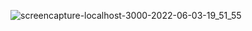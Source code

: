 ![screencapture-localhost-3000-2022-06-03-19_51_55](https://user-images.githubusercontent.com/101264150/171873175-f645e691-eff1-4d54-b178-9824b1e5cd9f.png)
